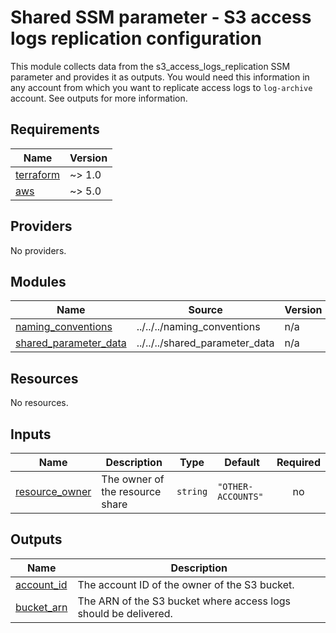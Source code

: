# Shared SSM parameter - S3 access logs replication configuration

This module collects data from the s3_access_logs_replication SSM parameter and provides it as outputs.
You would need this information in any account from which you want to replicate access logs to `log-archive` account.
See outputs for more information.

<!-- BEGINNING OF PRE-COMMIT-TERRAFORM DOCS HOOK -->
## Requirements

| Name | Version |
|------|---------|
| <a name="requirement_terraform"></a> [terraform](#requirement\_terraform) | ~> 1.0 |
| <a name="requirement_aws"></a> [aws](#requirement\_aws) | ~> 5.0 |

## Providers

No providers.

## Modules

| Name | Source | Version |
|------|--------|---------|
| <a name="module_naming_conventions"></a> [naming\_conventions](#module\_naming\_conventions) | ../../../naming_conventions | n/a |
| <a name="module_shared_parameter_data"></a> [shared\_parameter\_data](#module\_shared\_parameter\_data) | ../../../shared_parameter_data | n/a |

## Resources

No resources.

## Inputs

| Name | Description | Type | Default | Required |
|------|-------------|------|---------|:--------:|
| <a name="input_resource_owner"></a> [resource\_owner](#input\_resource\_owner) | The owner of the resource share | `string` | `"OTHER-ACCOUNTS"` | no |

## Outputs

| Name | Description |
|------|-------------|
| <a name="output_account_id"></a> [account\_id](#output\_account\_id) | The account ID of the owner of the S3 bucket. |
| <a name="output_bucket_arn"></a> [bucket\_arn](#output\_bucket\_arn) | The ARN of the S3 bucket where access logs should be delivered. |
<!-- END OF PRE-COMMIT-TERRAFORM DOCS HOOK -->